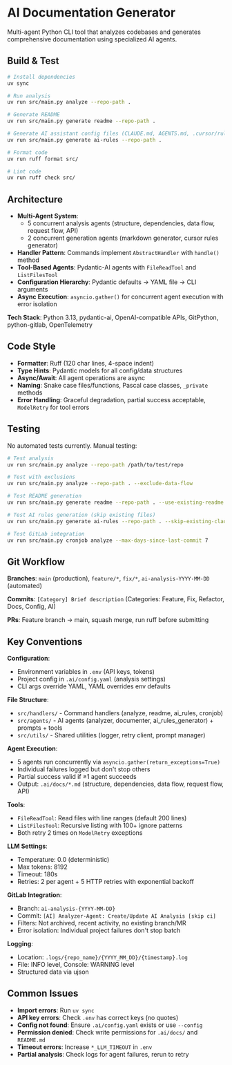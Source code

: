 # AI Documentation Generator

Multi-agent Python CLI tool that analyzes codebases and generates comprehensive documentation using specialized AI agents.

## Build & Test

```bash
# Install dependencies
uv sync

# Run analysis
uv run src/main.py analyze --repo-path .

# Generate README
uv run src/main.py generate readme --repo-path .

# Generate AI assistant config files (CLAUDE.md, AGENTS.md, .cursor/rules/)
uv run src/main.py generate ai-rules --repo-path .

# Format code
uv run ruff format src/

# Lint code
uv run ruff check src/
```

## Architecture

- **Multi-Agent System**:
  - 5 concurrent analysis agents (structure, dependencies, data flow, request flow, API)
  - 2 concurrent generation agents (markdown generator, cursor rules generator)
- **Handler Pattern**: Commands implement `AbstractHandler` with `handle()` method
- **Tool-Based Agents**: Pydantic-AI agents with `FileReadTool` and `ListFilesTool`
- **Configuration Hierarchy**: Pydantic defaults → YAML file → CLI arguments
- **Async Execution**: `asyncio.gather()` for concurrent agent execution with error isolation

**Tech Stack**: Python 3.13, pydantic-ai, OpenAI-compatible APIs, GitPython, python-gitlab, OpenTelemetry

## Code Style

- **Formatter**: Ruff (120 char lines, 4-space indent)
- **Type Hints**: Pydantic models for all config/data structures
- **Async/Await**: All agent operations are async
- **Naming**: Snake case files/functions, Pascal case classes, `_private` methods
- **Error Handling**: Graceful degradation, partial success acceptable, `ModelRetry` for tool errors

## Testing

No automated tests currently. Manual testing:
```bash
# Test analysis
uv run src/main.py analyze --repo-path /path/to/test/repo

# Test with exclusions
uv run src/main.py analyze --repo-path . --exclude-data-flow

# Test README generation
uv run src/main.py generate readme --repo-path . --use-existing-readme

# Test AI rules generation (skip existing files)
uv run src/main.py generate ai-rules --repo-path . --skip-existing-claude-md

# Test GitLab integration
uv run src/main.py cronjob analyze --max-days-since-last-commit 7
```

## Git Workflow

**Branches**: `main` (production), `feature/*`, `fix/*`, `ai-analysis-YYYY-MM-DD` (automated)

**Commits**: `[Category] Brief description` (Categories: Feature, Fix, Refactor, Docs, Config, AI)

**PRs**: Feature branch → main, squash merge, run ruff before submitting

## Key Conventions

**Configuration**:
- Environment variables in `.env` (API keys, tokens)
- Project config in `.ai/config.yaml` (analysis settings)
- CLI args override YAML, YAML overrides env defaults

**File Structure**:
- `src/handlers/` - Command handlers (analyze, readme, ai_rules, cronjob)
- `src/agents/` - AI agents (analyzer, documenter, ai_rules_generator) + prompts + tools
- `src/utils/` - Shared utilities (logger, retry client, prompt manager)

**Agent Execution**:
- 5 agents run concurrently via `asyncio.gather(return_exceptions=True)`
- Individual failures logged but don't stop others
- Partial success valid if ≥1 agent succeeds
- Output: `.ai/docs/*.md` (structure, dependencies, data flow, request flow, API)

**Tools**:
- `FileReadTool`: Read files with line ranges (default 200 lines)
- `ListFilesTool`: Recursive listing with 100+ ignore patterns
- Both retry 2 times on `ModelRetry` exceptions

**LLM Settings**:
- Temperature: 0.0 (deterministic)
- Max tokens: 8192
- Timeout: 180s
- Retries: 2 per agent + 5 HTTP retries with exponential backoff

**GitLab Integration**:
- Branch: `ai-analysis-{YYYY-MM-DD}`
- Commit: `[AI] Analyzer-Agent: Create/Update AI Analysis [skip ci]`
- Filters: Not archived, recent activity, no existing branch/MR
- Error isolation: Individual project failures don't stop batch

**Logging**:
- Location: `.logs/{repo_name}/{YYYY_MM_DD}/{timestamp}.log`
- File: INFO level, Console: WARNING level
- Structured data via ujson

## Common Issues

- **Import errors**: Run `uv sync`
- **API key errors**: Check `.env` has correct keys (no quotes)
- **Config not found**: Ensure `.ai/config.yaml` exists or use `--config`
- **Permission denied**: Check write permissions for `.ai/docs/` and `README.md`
- **Timeout errors**: Increase `*_LLM_TIMEOUT` in `.env`
- **Partial analysis**: Check logs for agent failures, rerun to retry